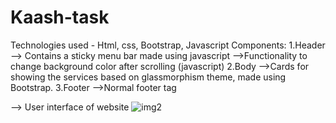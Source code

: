 # Kaash-task
Technologies used - Html, css, Bootstrap, Javascript
Components:
1.Header
--> Contains a sticky menu bar made using javascript
-->Functionality to change background color after scrolling (javascript)
2.Body
-->Cards for showing the services based on glassmorphism theme, made using Bootstrap.
3.Footer
-->Normal footer tag

--> User interface of website
![img2](https://user-images.githubusercontent.com/84494006/191351264-2b1b6dfa-5b41-4e44-9d7a-073df51a5249.png)

